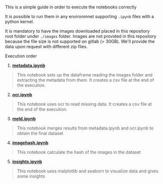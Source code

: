 This is a simple guide in order to execute the notebooks correctly

It is possible to run them in any environmnet supporting `.ipynb` files with a python kernel.

It is mandatory to have the images downloaded placed in this repository root folder under `./images` folder. Images are not provided in this repository because the file size is not supported on gitlab (> 30GB). We'll provide the data upon request with different zip files.

Execution order

1. **[metadata.ipynb](metadata.ipynb)**

> This notebook sets up the dataframe reading the images folder and extracting the metadata from them. It creates a csv file at the end of the execution.

2. **[ocr.ipynb](ocr.ipynb)**

> This notebook uses ocr to read missing data. It creates a csv file at the end of the execution.

3. **[meld.ipynb](meld.ipynb)**

> This notebook merges results from metadata.ipynb and ocr.ipynb to obtain the final dataset

4. **[imagehash.ipynb](imagehash.ipynb)**

> This notebook calculate the hash of the images in the dataset

5. **[insights.ipynb](insights.ipynb)**

> This notebook uses matplotlib and seaborn to visualize data and gives some insights
